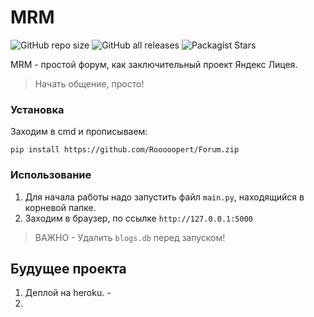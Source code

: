 # MRM #
![GitHub repo size](https://img.shields.io/github/repo-size/Rooooopert/Forum?color=green) ![GitHub all releases](https://img.shields.io/github/downloads/Rooooopert/Forum/total) ![Packagist Stars](https://img.shields.io/packagist/stars/Rooooopert/Forum)

MRM - простой форум, как заключительный проект Яндекс Лицея.
> Начать общение, просто!

### Установка ###
Заходим в cmd и прописываем:
```
pip install https://github.com/Rooooopert/Forum.zip
```
### Использование ###
1. Для начала работы надо запустить файл `main.py`, находящийся в корневой папке.
2. Заходим в браузер, по ссылке `http://127.0.0.1:5000`
>ВАЖНО - Удалить `blogs.db` перед запуском!

## Будущее проекта ###
1. Деплой на heroku. -
2. 
